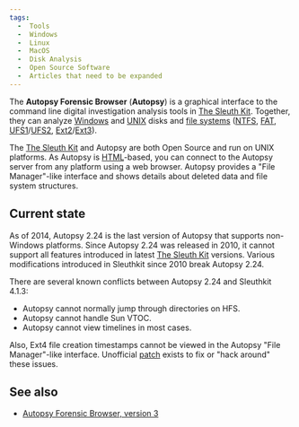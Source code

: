 ```yaml
---
tags:
  -  Tools
  -  Windows
  -  Linux
  -  MacOS
  -  Disk Analysis
  -  Open Source Software
  -  Articles that need to be expanded
---
```

The **Autopsy Forensic Browser** (**Autopsy**) is a graphical interface
to the command line digital investigation analysis tools in [The Sleuth
Kit](the_sleuth_kit.md). Together, they can analyze
[Windows](windows.md) and [UNIX](unix.md) disks and
[file systems](file_systems.md) ([NTFS](ntfs.md),
[FAT](fat.md), [UFS1](ufs1.md)/[UFS2](ufs2.md),
[Ext2](ext2.md)/[Ext3](ext3.md)).

The [The Sleuth Kit](the_sleuth_kit.md) and Autopsy are both Open Source
and run on UNIX platforms. As Autopsy is [HTML](html.md)-based,
you can connect to the Autopsy server from any platform using a web
browser. Autopsy provides a "File Manager"-like interface and shows
details about deleted data and file system structures.

## Current state

As of 2014, Autopsy 2.24 is the last version of Autopsy that supports
non-Windows platforms. Since Autopsy 2.24 was released in 2010, it
cannot support all features introduced in latest
[The Sleuth Kit](the_sleuth_kit.md) versions. Various modifications
introduced in Sleuthkit since 2010 break Autopsy 2.24.

There are several known conflicts between Autopsy 2.24 and Sleuthkit
4.1.3:

- Autopsy cannot normally jump through directories on HFS.
- Autopsy cannot handle Sun VTOC.
- Autopsy cannot view timelines in most cases.

Also, Ext4 file creation timestamps cannot be viewed in the Autopsy
"File Manager"-like interface. Unofficial
[patch](https://github.com/msuhanov/autopsy-2.24-patch/blob/master/autopsy-2.24-1.patch)
exists to fix or "hack around" these issues.

## See also

- [Autopsy Forensic Browser, version 3](autopsy_forensic_browser.md)